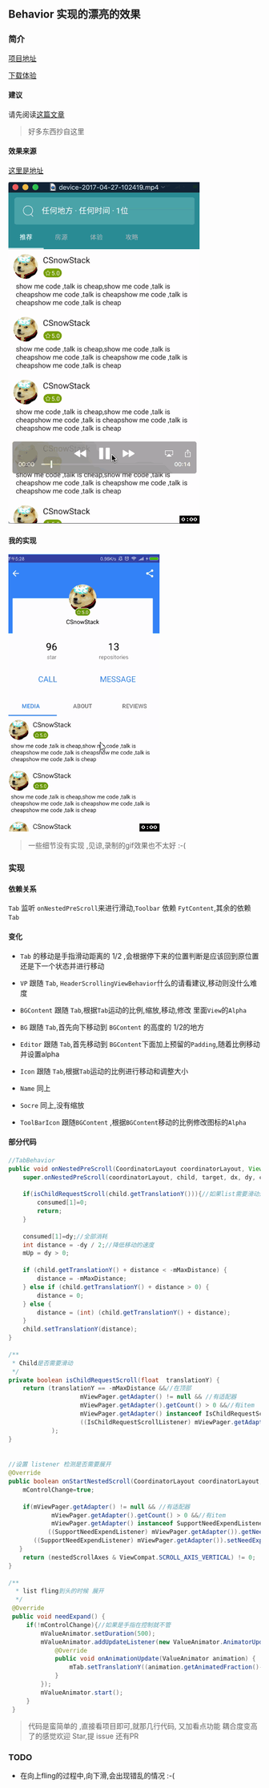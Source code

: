 ## Behavior 实现的漂亮的效果

### 简介

[项目地址](https://github.com/CSnowStack/BehaviorDemo)

[下载体验](https://github.com/CSnowStack/BehaviorDemo/blob/master/img/Behavior.apk)

#### 建议
请先阅读[这篇文章](http://www.jianshu.com/p/f7989a2a3ec2)
> 好多东西抄自这里

#### 效果来源

[这里是地址](https://material.uplabs.com/posts/profile-4f03fc6b-1a82-42ab-8a3e-f50dcbc10253)


![原图](https://github.com/CSnowStack/BehaviorDemo/blob/master/img/preview.gif)

#### 我的实现

![实现的效果](https://github.com/CSnowStack/BehaviorDemo/blob/master/img/c.gif)




> 一些细节没有实现 ,见谅,录制的gif效果也不太好 :-(


### 实现

#### 依赖关系
 `Tab` 监听 `onNestedPreScroll`来进行滑动,`Toolbar` 依赖 `FytContent`,其余的依赖 `Tab`

#### 变化
- `Tab` 的移动是手指滑动距离的 1/2 ,会根据停下来的位置判断是应该回到原位置还是下一个状态并进行移动

- `VP` 跟随 `Tab`, `HeaderScrollingViewBehavior`什么的请看建议,移动则没什么难度

- `BGContent` 跟随 `Tab`,根据`Tab`运动的比例,缩放,移动,修改 里面`View`的`Alpha`

- `BG` 跟随 `Tab`,首先向下移动到 `BGContent` 的高度的 1/2的地方

- `Editor` 跟随 `Tab`,首先移动到 `BGContent`下面加上预留的`Padding`,随着比例移动并设置alpha

- `Icon` 跟随 `Tab`,根据`Tab`运动的比例进行移动和调整大小

- `Name` 同上

- `Socre` 同上,没有缩放


- `ToolBarIcon` 跟随`BGContent` ,根据`BGContent`移动的比例修改图标的`Alpha`

#### 部分代码

```java
//TabBehavior
public void onNestedPreScroll(CoordinatorLayout coordinatorLayout, View child, View target, int dx, int dy, int[] consumed) {
    super.onNestedPreScroll(coordinatorLayout, child, target, dx, dy, consumed);

    if(isChildRequestScroll(child.getTranslationY())){//如果list需要滑动这边就不动
        consumed[1]=0;
        return;
    }

    consumed[1]=dy;//全部消耗
    int distance = -dy / 2;//降低移动的速度
    mUp = dy > 0;

    if (child.getTranslationY() + distance < -mMaxDistance) {
        distance = -mMaxDistance;
    } else if (child.getTranslationY() + distance > 0) {
        distance = 0;
    } else {
        distance = (int) (child.getTranslationY() + distance);
    }
    child.setTranslationY(distance);
}

/**
 * Child是否需要滑动
 */
private boolean isChildRequestScroll(float  translationY) {
    return (translationY == -mMaxDistance &&//在顶部
                    mViewPager.getAdapter() != null && //有适配器
                    mViewPager.getAdapter().getCount() > 0 &&//有item
                    mViewPager.getAdapter() instanceof IsChildRequestScrollListener && //实现了
                    ((IsChildRequestScrollListener) mViewPager.getAdapter()).requestScroll()//需要滑动
            );
}


//设置 listener 检测是否需要展开
@Override
public boolean onStartNestedScroll(CoordinatorLayout coordinatorLayout, View child, View directTargetChild, View target, int nestedScrollAxes) {
    mControlChange=true;

    if(mViewPager.getAdapter() != null && //有适配器
            mViewPager.getAdapter().getCount() > 0 &&//有item
            mViewPager.getAdapter() instanceof SupportNeedExpendListener&&
           ((SupportNeedExpendListener) mViewPager.getAdapter()).getNeedExpendListener()==null){
       ((SupportNeedExpendListener) mViewPager.getAdapter()).setNeedExpendListener(this);
   }
    return (nestedScrollAxes & ViewCompat.SCROLL_AXIS_VERTICAL) != 0;
}

/**
  * list fling到头的时候 展开
  */
 @Override
 public void needExpand() {
     if(!mControlChange){//如果是手指在控制就不管
         mValueAnimator.setDuration(500);
         mValueAnimator.addUpdateListener(new ValueAnimator.AnimatorUpdateListener() {
             @Override
             public void onAnimationUpdate(ValueAnimator animation) {
                 mTab.setTranslationY((animation.getAnimatedFraction()-1)*mMaxDistance);
             }
         });
         mValueAnimator.start();
     }
 }
```

>代码是蛮简单的 ,直接看项目即可,就那几行代码, 又加看点功能 耦合度变高了的感觉欢迎 Star,提 issue 还有PR


### TODO
- 在向上fling的过程中,向下滑,会出现错乱的情况 :-(
